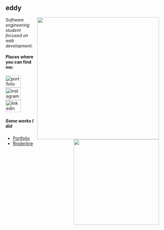 <h2>eddy</h2>

<img align='right' src="https://github-readme-stats-sigma-five.vercel.app/api?username=eddy3o&show_icons=true&theme=dracula" width="400"> 

<p><em>Software engineering student<br>
    focused on web development.
</em></p>

<h4 align="left">Places where you can find me:</h4>
<p align="left">
    <a href="https://imeddy.vercel.app/" target="blank"><img align="center" src="https://www.svgrepo.com/show/46233/coffee-icon.svg" alt="portfolio" height="40" width="50" /></a>
    <a href="https://www.instagram.com/eddy3o/" target="blank"><img align="center" src="https://www.svgrepo.com/show/30539/instagram-logo.svg" alt="instagram" height="40" width="50" /></a>
    <a href="https://www.linkedin.com/in/eddy-gg/" target="blank"><img align="center" src="https://www.svgrepo.com/download/107799/linkedin.svg" alt="linkedin" height="40" width="50" /></a>
</p>

<img align="right" src="https://github-readme-stats.vercel.app/api/top-langs/?username=eddy3o&layout=compact&show_icons=true&theme=cobalt" width="280" /> 

<h5>Some works I did</h5>

- <a href="https://github.com/eddy3o/portfolio">Portfolio</a>
- <a href="https://github.com/eddy3o/rinderline">Rinderline</a>
